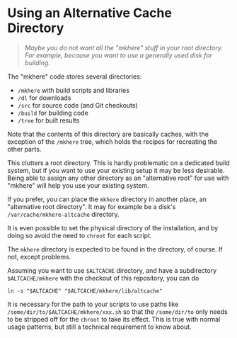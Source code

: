 # Using an Alternative Cache Directory

> *Maybe you do not want all the "mkhere" stuff in your root directory.
> For example, because you want to use a generally used disk for building.*

The "mkhere" code stores several directories:

  * `/mkhere` with build scripts and libraries
  * `/dl` for downloads
  * `/src` for source code (and Git checkouts)
  * `/build` for building code
  * `/tree` for built results

Note that the contents of this directory are basically caches, with the
exception of the `/mkhere` tree, which holds the recipes for recreating
the other parts.

This clutters a root directory.  This is hardly problematic on a dedicated
build system, but if you want to use your existing setup it may be less
desirable.  Being able to assign any other directory as an "alternative root"
for use with "mkhere" will help you use your existing system.

If you prefer, you can place the `mkhere` directory in another place,
an "alternative root directory".  It may for example be a disk's
`/var/cache/mkhere-altcache` directory.

It is even possible to set the physical directory of the installation,
and by doing so avoid the need to `chroot` for each script.

The `mkhere` directory is expected to be found in the directory,
of course.  If not, except problems.

Assuming you want to use `$ALTCACHE` directory, and have a subdirectory
`$ALTCACHE/mkhere` with the checkout of this repository, you can do

```
ln -s "$ALTCACHE" "$ALTCACHE/mkhere/lib/altcache"
```

It is necessary for the path to your scripts to use paths like
`/some/dir/to/$ALTCACHE/mkhere/xxx.sh`
so that the `/some/dir/to` only needs to be stripped off for the
`chroot` to take its effect.  This is true with normal usage
patterns, but still a technical requirement to know about.

